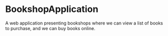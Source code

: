 # BookshopApplication
A web application presenting bookshops where we can view a list of books to purchase, and we can buy books online.

